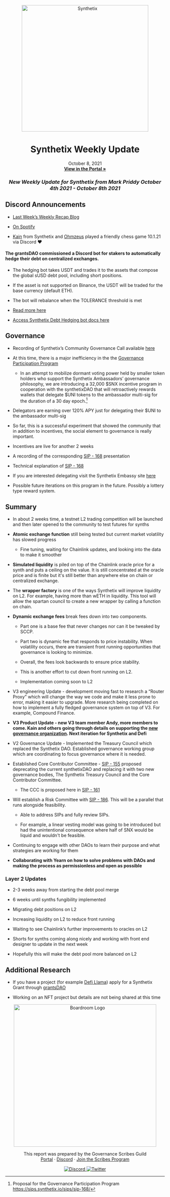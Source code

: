 
<p align="center">
  <a href="http://app.boardroom.info/BanklessDAO">
    <img src="https://docs.synthetix.io/img/logos/synthetix_blue_logo.png" alt="Synthetix" width="400" />
  </a>
  <h1 align="center">Synthetix Weekly Update</h1>
  <p align="center">
    October 8, 2021
  <br />
  <a href="http://app.boardroom.info/BanklessDAO"><strong>View in the Portal »</strong></a>
  <br />
  </p>
</p>

### <p align="center"> *New Weekly Update for Synthetix from Mark Priddy October 4th 2021 - October 8th 2021*

## Discord Announcements
	
- [Last Week’s Weekly Recap Blog](https://snxweave.medium.com/snxweave-weekly-recap-f0a24674efb9)
- [On Spotify](https://anchor.fm/snxweave)
	
- [Kain](https://twitter.com/kaiynne) from Synthetix and [Ohmzeus](https://twitter.com/ohmzeus) played a friendly chess game 10.1.21 via Discord ❤️
	

#### The grantsDAO commissioned a Discord bot for stakers to automatically hedge their debt on centralized exchanges.

- The hedging bot takes USDT and trades it to the assets that compose the global sUSD debt pool, including short positions. 

- If the asset is not supported on Binance, the USDT will be traded for the base currency (default ETH). 

- The bot will rebalance when the TOLERANCE threshold is met

- [Read more here](https://medium.com/@SynthetixGrants/synthetix-debt-hedging-bot-458fca8b0f4b)

- [Access Synthetix Debt Hedging bot docs here](https://github.com/IlyaSleptsov/Synthetix-debt-hedging-bot)









## Governance

- Recording of Synthetix’s Community Governance Call available [here](https://anchor.fm/synthetix/episodes/SD030---Community-Governance-Call---September-2021-e184rsi)

- At this time, there is a major inefficiency in the the [Governance Participation Program](https://ambassadors-blog.synthetix.io/governance-participation-program/)

  - In an attempt to mobilize dormant voting power held by smaller token holders who support the Synthetix Ambassadors’ governance philosophy, we are introducing a 32,000 $SNX incentive program in cooperation with the synthetixDAO that will retroactively rewards wallets that delegate $UNI tokens to the ambassador multi-sig for the duration of a 30 day epoch.[^1]

[^1]: Proposal for the Governance Participation Program https://sips.synthetix.io/sips/sip-168/

- Delegators are earning over 120% APY just for delegating their $UNI to the ambassador multi-sig

- So far, this is a successful experiment that showed the community that in addition to incentives, the social element to governance is really important.

- Incentives are live for another 2 weeks

- A recording of the corresponding [SIP - 168](https://anchor.fm/synthetix/episodes/SD024---SIP-168-e15gde1) presentation

- Technical explanation of [SIP - 168](https://sips.synthetix.io/sips/sip-168/)

- If you are interested delegating visit the Synthetix Embassy site [here](https://synthetixembassy.io/protocol/UNI)

- Possible future iterations on this program in the future. Possibly a lottery type reward system.


## Summary

- In about 2 weeks time, a testnet L2 trading competition will be launched and then later opened to the community to test futures for synths

- **Atomic exchange function** still being tested but current market volatility has slowed progress
  - Fine tuning, waiting for Chainlink updates, and looking into the data to make it smoother

- **Simulated liquidity** is piled on top of the Chainlink oracle price for a synth and puts a ceiling on the value. It is still concentrated at the oracle price and is finite but it's still better than anywhere else on chain or centralized exchange.

- The **wrapper factory** is one of the ways Synthetix will improve liquidity on L2. For example, having more than wETH in liquidity. This tool will allow the spartan council to create a new wrapper by calling a function on chain. 

- **Dynamic exchange fees** break fees down into two components. 
	- Part one is a base fee that never changes nor can it be tweaked by SCCP. 
	
	- Part two is dynamic fee that responds to price instability. When volatility occurs, there are transient front running opportunities that governance is looking to minimize. 
	- Overall, the fees look backwards to ensure price stability. 
	
	- This is another effort to cut down front running on L2. 
	
	- Implementation coming soon to L2

- V3 engineering Update - development moving fast to research a “Router Proxy” which will change the way we code and make it less prone to error, making it easier to upgrade. More research being completed on how to implement a fully fledged governance system on top of V3. For example, Compound Finance.

- **V3 Product Update - new V3 team member Andy, more members to come. Kain and others going through details on supporting the [new governance organization](https://sips.synthetix.io/sips/sip-172/). Next iteration for Synthetix and Defi**

- V2 Governance Update - Implemented the Treasury Council which replaced the Synthetix DAO. Established governance working group which are coordinating to focus governance where it is needed.

- Established Core Contributor Committee - [SIP - 155](https://sips.synthetix.io/sips/sip-155/) proposed deprecating the current synthetixDAO and replacing it with two new governance bodies, The Synthetix Treasury Council and the Core Contributor Committee. 
	
	- The CCC is proposed here in [SIP - 161](https://sips.synthetix.io/sips/sip-161/)

- Will establish a Risk Committee with [SIP - 186](https://sips.synthetix.io/sips/sip-186/). This will be a parallel that runs alongside feasibility. 
	
	- Able to address SIPs and fully review SIPs. 
	
	- For example, a linear vesting model was going to be introduced but had the unintentional consequence where half of SNX would be liquid and wouldn't be feasible.

- Continuing to engage with other DAOs to learn their purpose and what strategies are working for them

- **Collaborating with Yearn on how to solve problems with DAOs and making the process as permissionless and open as possible**


### **Layer 2 Updates**

- 2-3 weeks away from starting the debt pool merge

- 6 weeks until synths fungibility implemented

- Migrating debt positions on L2

- Increasing liquidity on L2 to reduce front running

- Waiting to see Chainlink’s further improvements to oracles on L2

- Shorts for synths coming along nicely and working with front end designer to update in the next week

- Hopefully this will make the debt pool more balanced on L2

## Additional Research

- If you have a project (for example [Defi Llama](https://defillama.com/)) apply for a Synthetix Grant through [grantsDAO](https://snxgrants.io/)

- Working on an NFT project but details are not being shared at this time



<p align="center">
  <a href="http://app.boardroom.info/">
    <img src="https://i.ibb.co/PFcchnQ/boardroom.png" alt="Boardroom Logo" width="450" />
  </a>
</p>

<p align="center">
	This report was prepared by the Governance Scribes Guild
  <br />
  <a href="http://boardroom.info/">Portal</a>
  ·
  <a href="https://discord.com/invite/tgrTFg9">Discord</a>
  ·
  <a href="https://boardroom.mirror.xyz/JHrN8nVy_J4C7Xzj37zoyPANg0ZnNszhWy9YOZHC0lM">Join the Scribes Program</a>
</p>

<p align="center">
  <a href="https://discord.gg/CEZ8WfuK8s">
    <img src="https://img.shields.io/badge/Discord-Join-7289da?style=for-the-badge&logo=discord&logoColor=white" alt="Discord" />
  </a>
  <a href="https://twitter.com/boardroom_info">
    <img src="https://img.shields.io/badge/Twitter-Follow-1da1f2?style=for-the-badge&logo=twitter&logoColor=white" alt="Twitter" />
  </a>
</p>





